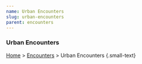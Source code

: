 ```yaml
---
name: Urban Encounters
slug: urban-encounters
parent: encounters
---
```

### Urban Encounters
[Home](dm-operations-center) > [Encounters](encounters) > Urban Encounters {.small-text}

